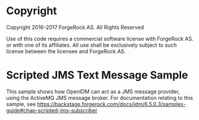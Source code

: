 Copyright
=============
Copyright 2016-2017 ForgeRock AS. All Rights Reserved

Use of this code requires a commercial software license with ForgeRock AS.
or with one of its affiliates. All use shall be exclusively subject
to such license between the licensee and ForgeRock AS.

Scripted JMS Text Message Sample
================================

This sample shows how OpenIDM can act as a JMS message provider, using the ActiveMQ JMS message broker.
For documentation relating to this sample, see
https://backstage.forgerock.com/docs/idm/6.5.0.3/samples-guide#chap-scripted-jms-subscriber
